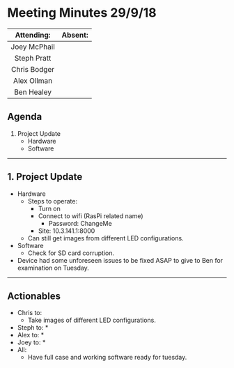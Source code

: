# Meeting Minutes 29/9/18

| Attending: | Absent: |
| :---: | :---: |
| Joey McPhail | |
| Steph Pratt | |
| Chris Bodger | |
| Alex Ollman | |
| Ben Healey | |


## Agenda
1. Project Update
   * Hardware
   * Software

---

## 1. Project Update
* Hardware
  * Steps to operate:
    * Turn on
    * Connect to wifi (RasPi related name)
      * Password: ChangeMe
    * Site: 10.3.141.1:8000
  * Can still get images from different LED configurations.
* Software
  * Check for SD card corruption.
* Device had some unforeseen issues to be fixed ASAP to give to Ben for examination on Tuesday.

---

## Actionables
* Chris to:
  * Take images of different LED configurations.
* Steph to:
  * 
* Alex to:
  * 
* Joey to:
  * 
* All:
  * Have full case and working software ready for tuesday.
